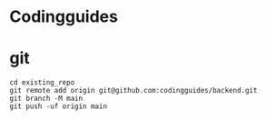 # Codingguides

# git
```
cd existing_repo
git remote add origin git@github.com:codingguides/backend.git
git branch -M main
git push -uf origin main
```
